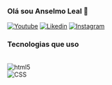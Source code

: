 ### Olá sou Anselmo Leal 👋

[![Youtube](https://img.shields.io/badge/YouTube-FF0000?style=for-the-badge&logo=youtube&logoColor=white)](https://www.youtube.com/channel/UCgEjABcFeEJULTdMRhlZFyg)
[![Likedin](https://img.shields.io/badge/LinkedIn-0077B5?style=for-the-badge&logo=linkedin&logoColor=white)](https://www.linkedin.com/in/anderson-anselmo-920a83200/)
[![Instagram](https://img.shields.io/badge/Instagram-E4405F?style=for-the-badge&logo=instagram&logoColor=white)](https://www.instagram.com/oanselmoleal)



### Tecnologias que uso

<div style="display: inline_block"></br>
   <img align="center" alt="html5" src="https://img.shields.io/badge/HTML5-E34F26?style=for-the-badge&logo=html5&logoColor=white" /></div> 
  <img align="center" alt="CSS" src="https://img.shields.io/badge/CSS3-1572B6?style=for-the-badge&logo=css3&logoColor=white" />
   </div>

